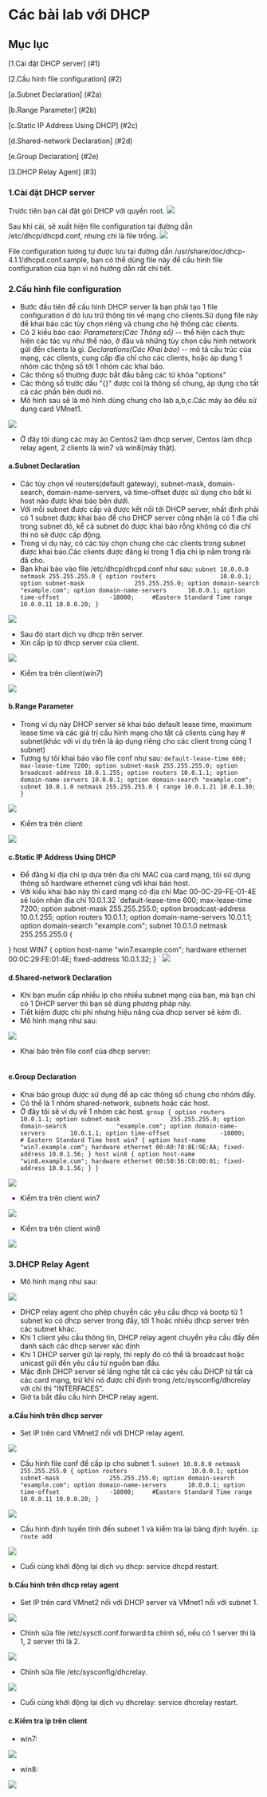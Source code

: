 # Các bài lab với DHCP
## Mục lục

[1.Cài đặt DHCP server] (#1)

[2.Cấu hình file configuration] (#2)

[a.Subnet Declaration] (#2a)

[b.Range Parameter] (#2b)

[c.Static IP Address Using DHCP] (#2c)

[d.Shared-network Declaration] (#2d)

[e.Group Declaration] (#2e)

[3.DHCP Relay Agent] (#3)

<a name="1"></a>
### 1.Cài đặt DHCP server
Trước tiên bạn cài đặt gói DHCP với quyền root.
<img src="http://i.imgur.com/8Ew5WCX.png" />

Sau khi cài, sẽ xuất hiện file configuration tại đường dẫn /etc/dhcp/dhcpd.conf, nhưng chỉ là file trống.
<img src="http://i.imgur.com/rXNdDXf.png" />

File configuration tương tự được lưu tại đường dẫn /usr/share/doc/dhcp-4.1.1/dhcpd.conf.sample, bạn
có thể dùng file này để cấu hình file configuration của bạn vì nó hướng dẫn rất chi tiết.

<a name="2"></a>
### 2.Cấu hình file configuration
- Bước đầu tiên để cấu hình DHCP server là bạn phải tạo 1 file configuration ở đó lưu trữ thông tin về mạng
cho clients.Sử dụng file này để khai báo các tùy chọn riêng và chung cho hệ thống các clients.
- Có 2 kiểu báo cáo:
*Parameters(Các Thông số)* -- thể hiện cách thực hiện các tác vụ như thế nào, ở đâu và những tùy chọn
cấu hình network gửi đến clients là gì.
*Declarations(Các Khai báo)* -- mô tả cấu trúc của mạng, các clients, cung cấp địa chỉ cho các clients,
hoặc áp dụng 1 nhóm các thông số tới 1 nhóm các khai báo.
- Các thông số thường được bắt đầu bằng các từ khóa "options"
- Các thông số trước dấu "{}" được coi là thông số chung, áp dụng cho tất cả các phần bên dưới nó.
- Mô hình sau sẽ là mô hình dùng chung cho lab a,b,c.Các máy ảo đều sử dụng card VMnet1.
<img src="http://i.imgur.com/CIZAbfr.png" />

- Ở đây tôi dùng các máy ảo Centos2 làm dhcp server, Centos làm dhcp relay agent, 2 clients là win7 và win8(máy thật).

<a name="2a"></a>
#### a.Subnet Declaration
- Các tùy chọn về routers(default gateway), subnet-mask, domain-search, domain-name-servers, và time-offset
được sử dụng cho bất kì host nào được khai báo bên dưới.
- Với mỗi subnet được cấp và được kết nối tới DHCP server, nhất định phải có 1 subnet được khai báo để
cho DHCP server công nhận là có 1 địa chỉ trong subnet đó, kể cả subnet đó được khai báo rỗng không có địa chỉ 
thì nó sẽ được cấp động.
- Trong ví dụ này, có các tùy chọn chung cho các clients trong subnet được khai báo.Các clients được đăng kí
trong 1 địa chỉ ip nằm trong rải đã cho.
- Bạn khai báo vào file /etc/dhcp/dhcpd.conf như sau:
`subnet 10.0.0.0 netmask 255.255.255.0 {
	option routers					10.0.0.1;
	option subnet-mask 				255.255.255.0;
	option domain-search 			"example.com";
	option domain-name-servers 		10.0.0.1;
	option time-offset 				-18000;		#Eastern Standard Time
	range 10.0.0.11 10.0.0.20;
}`
<img src="http://i.imgur.com/HXwhXF4.png" />

- Sau đó start dịch vụ dhcp trên server.
- Xin cấp ip từ dhcp server của client.
<img src="http://i.imgur.com/bf2zS2I.png" />

- Kiểm tra trên client(win7)
<img src="http://i.imgur.com/1OaPS9S.png" />

<a name="2b"></a>
#### b.Range Parameter
- Trong ví dụ này DHCP server sẽ khai báo default lease time, maximum lease time và các giá trị cấu hình mạng
cho tất cả clients cùng hay # subnet(khác với ví dụ trên là áp dụng riêng cho các client trong cùng 1 subnet)
- Tương tự tôi khai báo vào file conf như sau:
`default-lease-time 600;
max-lease-time 7200;
option subnet-mask 255.255.255.0;
option broadcast-address 10.0.1.255;
option routers 10.0.1.1;
option domain-name-servers 10.0.0.1;
option domain-search "example.com";
subnet 10.0.1.0 netmask 255.255.255.0 {
   range 10.0.1.21 10.0.1.30;
}`
<img src="http://i.imgur.com/JYSJSrh.png" />

- Kiểm tra trên client
<img src="http://i.imgur.com/ytdn9Ne.png" />

<a name="2c"></a>
#### c.Static IP Address Using DHCP
- Để đăng kí địa chỉ ip dựa trên địa chỉ MAC của card mạng, tôi sử dụng thông số hardware ethernet cùng với
khai báo host.
- Với kiểu khai báo này thì card mạng có địa chỉ Mac 00-0C-29-FE-01-4E sẽ luôn nhận địa chỉ 10.0.1.32
`default-lease-time 600;
max-lease-time 7200;
option subnet-mask 255.255.255.0;
option broadcast-address 10.0.1.255;
option routers 10.0.1.1;
option domain-name-servers 10.0.1.1;
option domain-search "example.com";
subnet 10.0.1.0 netmask 255.255.255.0 {
   
}
host WIN7 {
   option host-name "win7.example.com";
   hardware ethernet 00:0C:29:FE:01:4E;
   fixed-address 10.0.1.32;
}
`
<img src="http://i.imgur.com/NOpapxF.png" />

<a name="2d"></a>
#### d.Shared-network Declaration
- Khi bạn muốn cấp nhiều ip cho nhiều subnet mạng của bạn, mà bạn chỉ có 1 DHCP server thì bạn sẽ dùng phương pháp này.
- Tiết kiệm được chi phí nhưng hiệu năng của dhcp server sẽ kém đi.
- Mô hình mạng như sau:
<img src="http://i.imgur.com/4OUyfVL.png" />

- Khai báo trên file conf của dhcp server:
<img src="">

<a name="2e"></a>
#### e.Group Declaration
- Khai báo group được sử dụng để áp các thông số chung cho nhóm đấy.
- Có thể là 1 nhóm shared-network, subnets hoặc các host.
- Ở đây tôi sẽ ví dụ về 1 nhóm các host.
`group {
   option routers                  10.0.1.1;
   option subnet-mask              255.255.255.0;
   option domain-search              "example.com";
   option domain-name-servers       10.0.1.1;
   option time-offset              -18000;     # Eastern Standard Time
   host win7 {
      option host-name "win7.example.com";
      hardware ethernet 00:A0:78:8E:9E:AA;
      fixed-address 10.0.1.56;
   }
   host win8 {
      option host-name "win8.example.com";
      hardware ethernet 00:50:56:C0:00:01;
      fixed-address 10.0.1.56;
   }
}
`
<img src="http://i.imgur.com/V2GY7Vi.png" />

- Kiểm tra trên client win7
<img src="http://i.imgur.com/ehPx2dt.png" />

- Kiểm tra trên client win8
<img src="http://i.imgur.com/CKaWqNp.png" />

<a name="3"></a>
### 3.DHCP Relay Agent
- Mô hình mạng như sau:
<img src="http://i.imgur.com/sK8QbiJ.png" />

- DHCP relay agent cho phép chuyển các yêu cầu dhcp và bootp từ 1 subnet ko có dhcp server trong đấy,
tới 1 hoặc nhiều dhcp server trên các subnet khác.
- Khi 1 client yêu cầu thông tin, DHCP relay agent chuyển yêu cầu đấy đến danh sách các dhcp server xác định
- Khi 1 DHCP server gửi lại reply, thì reply đó có thể là broadcast hoặc unicast gửi đến yêu cầu từ nguồn ban đầu.
- Mặc định DHCP server sẽ lắng nghe tất cả các yêu cầu DHCP từ tất cả các card mạng, trừ khi nó được chỉ định
trong /etc/sysconfig/dhcrelay với chỉ thị "INTERFACES".
- Giờ ta bắt đầu cấu hình DHCP relay agent.

#### a.Cấu hình trên dhcp server
- Set IP trên card VMnet2 nối với DHCP relay agent.
<img src="http://i.imgur.com/Cd954IA.png" />

- Cấu hình file conf để cấp ip cho subnet 1.
`subnet 10.0.0.0 netmask 255.255.255.0 {
	option routers					10.0.0.1;
	option subnet-mask 				255.255.255.0;
	option domain-search 			"example.com";
	option domain-name-servers 		10.0.0.1;
	option time-offset 				-18000;		#Eastern Standard Time
	range 10.0.0.11 10.0.0.20;
}`
<img src="http://i.imgur.com/DdxjUEC.png" />

- Cấu hình định tuyến tĩnh đến subnet 1 và kiểm tra lại bảng định tuyến.
`ip route add `
<img src="http://i.imgur.com/A3UOaBq.png" />

- Cuối cùng khởi động lại dịch vụ dhcp: service dhcpd restart.

#### b.Cấu hình trên dhcp relay agent
- Set IP trên card VMnet2 nối với DHCP server và VMnet1 nối với subnet 1.
<img src="http://i.imgur.com/SUNCu8N.png" />

- Chỉnh sửa file /etc/sysctl.conf.forward:ta chỉnh số, nếu có 1 server thì là 1, 2 server thì là 2.
<img src="http://i.imgur.com/SpT4FwW.png" />

- Chỉnh sửa file /etc/sysconfig/dhcrelay.
<img src="http://i.imgur.com/JBrxUTf.png" />

- Cuối cùng khởi động lại dịch vụ dhcrelay: service dhcrelay restart.

#### c.Kiểm tra ip trên client
- win7:
<img src="http://i.imgur.com/EPQWBKx.png" />

- win8:
<img src="http://i.imgur.com/dHINSTc.png" />



